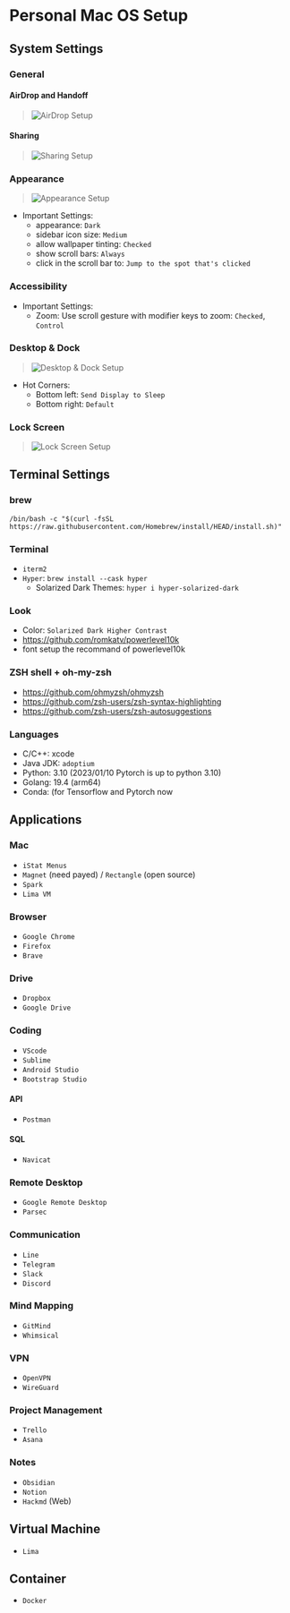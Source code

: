 # Personal Mac OS Setup

## System Settings

### General

#### AirDrop and Handoff
> ![AirDrop Setup](../images/mac-os/airdrop.png)

#### Sharing
> ![Sharing Setup](../images/mac-os/sharing.png)

### Appearance
> ![Appearance Setup](../images/mac-os/appearance.png)
* Important Settings:
  * appearance: `Dark`
  * sidebar icon size: `Medium`
  * allow wallpaper tinting: `Checked`
  * show scroll bars: `Always`
  * click in the scroll bar to: `Jump to the spot that's clicked`

### Accessibility
* Important Settings:
  * Zoom: Use scroll gesture with modifier keys to zoom: `Checked`, `Control`

### Desktop & Dock
> ![Desktop & Dock Setup](../images/mac-os/desktop-dock.png)
* Hot Corners:
  * Bottom left: `Send Display to Sleep`
  * Bottom right: `Default`

### Lock Screen
> ![Lock Screen Setup](../images/mac-os/lock-screen.png)

## Terminal Settings

### brew
`/bin/bash -c "$(curl -fsSL https://raw.githubusercontent.com/Homebrew/install/HEAD/install.sh)"`

### Terminal
* `iterm2`
* `Hyper`: `brew install --cask hyper`
  * Solarized Dark Themes: `hyper i hyper-solarized-dark`

### Look
* Color: `Solarized Dark Higher Contrast`
* https://github.com/romkatv/powerlevel10k
* font setup the recommand of powerlevel10k

### ZSH shell + oh-my-zsh
* https://github.com/ohmyzsh/ohmyzsh
* https://github.com/zsh-users/zsh-syntax-highlighting
* https://github.com/zsh-users/zsh-autosuggestions

### Languages
* C/C++: xcode
* Java JDK: `adoptium`
* Python: 3.10 (2023/01/10 Pytorch is up to python 3.10)
* Golang: 19.4 (arm64)
* Conda:  (for Tensorflow and Pytorch now

## Applications

### Mac
* `iStat Menus`
* `Magnet` (need payed) / `Rectangle` (open source)
* `Spark`
* `Lima VM`

### Browser
* `Google Chrome`
* `Firefox`
* `Brave`

### Drive
* `Dropbox`
* `Google Drive`

### Coding
* `VScode`
* `Sublime`
* `Android Studio`
* `Bootstrap Studio`

#### API
* `Postman`

#### SQL
* `Navicat`

### Remote Desktop
* `Google Remote Desktop`
* `Parsec`

### Communication
* `Line`
* `Telegram`
* `Slack`
* `Discord`

### Mind Mapping
* `GitMind`
* `Whimsical`

### VPN
* `OpenVPN`
* `WireGuard`

### Project Management
* `Trello`
* `Asana`

### Notes
* `Obsidian`
* `Notion`
* `Hackmd` (Web)

## Virtual Machine
* `Lima`

## Container
* `Docker`

